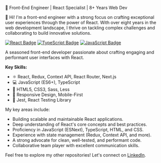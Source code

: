 🚀 Front-End Engineer | React Specialist | 8+ Years Web Dev

👋 Hi! I'm a front-end engineer with a strong focus on crafting exceptional user experiences through the power of React. With over eight years in the web development landscape, I thrive on tackling complex challenges and collaborating to build innovative solutions.

[![React Badge](https://img.shields.io/badge/React-%2320232a.svg?style=for-the-badge&logo=react&logoColor=%2361DAFB)](https://react.dev/)
[![TypeScript Badge](https://img.shields.io/badge/TypeScript-%23007ACC.svg?style=for-the-badge&logo=typescript&logoColor=white)](https://www.typescriptlang.org/)
[![JavaScript Badge](https://img.shields.io/badge/JavaScript-%23F7DF1E.svg?style=for-the-badge&logo=javascript&logoColor=%23323330)](https://developer.mozilla.org/en-US/docs/Web/JavaScript)

A seasoned front-end developer passionate about crafting engaging and performant user interfaces with React.

**Key Skills:**

* ⚛️ React, Redux, Context API, React Router, Next.js
* 💻 JavaScript (ES6+), TypeScript
* 🎨 HTML5, CSS3, Sass, Less
* 📱 Responsive Design, Mobile-First
* 🧪 Jest, React Testing Library

My key areas include:

* Building scalable and maintainable React applications.
* Deep understanding of React's core concepts and best practices.
* Proficiency in JavaScript (ESNext), TypeScript, HTML, and CSS.
* Experience with state management (Redux, Context API, and more).
* A strong advocate for clean, well-tested, and performant code.
* Collaborative team player with excellent communication skills.

  
Feel free to explore my other repositories! Let's connect on [LinkedIn](https://www.linkedin.com/in/carlos-trinidad/).
